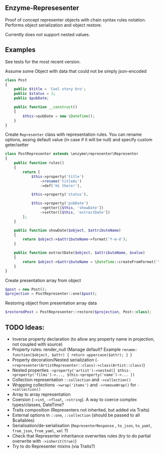 ## Enzyme-Represesenter

Proof of concept representer objects with chain syntax rules notation.
Performs object serialization and object restore.

Currently does not support nested values.

## Examples

See tests for the most recent version.

Assume some Object with data that could not be simply json-encoded
```php
class Post
{
    public $title = 'Cool story bro';
    public $status = 1;
    public $pubDate;

    public function __construct()
    {
        $this->pubDate = new \DateTime();
    }
}
```

Create `Representer` class with representation rules.
You can rename options, assing default value (in case if it will be null) and specify custom geter/setter

```php
class PostRepresenter extends \enzyme\representer\Representer
{
    public function rules()
    {
        return [
            $this->property('title')
                ->rename('titleAs')
                ->def('Hi there!'),

            $this->property('status'),

            $this->property('pubDate')
                ->getter([$this, 'showDate'])
                ->setter([$this, 'extractDate'])
        ];
    }

    public function showDate($object, $attributeName)
    {
        return $object->$attributeName->format('Y-m-d');
    }

    public function extractDate($object, $attributeName, $value)
    {
        return $object->$attributeName = \DateTime::createFromFormat('Y-m-d', $value);
    }
}
```

Create presentation array from object

```php
$post = new Post();
$projection = PostRepresenter::one($post);
```

Restoring object from presentation array data

```php
$restoredPost = PostRepresenter::restore($projection, Post::class);
```


## TODO Ideas: 

* Inverse property declaration (to allow any property name in projection, not coupled with source)
* Property rules: render_null  (Manage default? Example `rename: function($object, $attr) { return uppercase($attr); } `)
* Property decoration/Nested serialization (`->representer(ArtistRepresenter::class)->class(Artist::class)`)
* Nested properties `->property('artist')->nested([ $this->property('films')->..., $this->property('name')->... ])` 
* Collection representation `::collection` and `->collection()` 
* Wrapping collections `->wrap('items')` and `->removeWrap()` for `->collection()`
* Array to array representation
* Coersion (`->int`, `->float`, `->string`). A way to coerce complex types/classes, DateTime?
* Traits composition (Representers not inherited, but added via Traits)
* External options in `::one`, `::collection` (should be passed to all $callables)
* Serialisation/de-serialisation (`RepresenterResponse` , `to_json`, `to_yaml`, `from_json`, `from_yaml`, `xml` ?)
* Check that Representer inheritance overwrites rules (try to do partial overwrite with `->inherit(true)`)
* Try to do Representer mixins (via Traits?)

